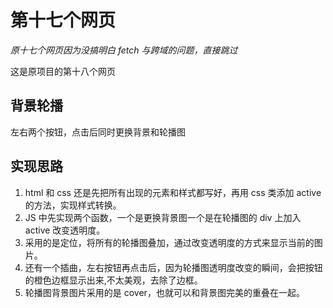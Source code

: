 # 第十七个网页

_原十七个网页因为没搞明白 fetch 与跨域的问题，直接跳过_

这是原项目的第十八个网页

## 背景轮播

左右两个按钮，点击后同时更换背景和轮播图

## 实现思路

1. html 和 css 还是先把所有出现的元素和样式都写好，再用 css 类添加 active 的方法，实现样式转换。
2. JS 中先实现两个函数，一个是更换背景图一个是在轮播图的 div 上加入 active 改变透明度。
3. 采用的是定位，将所有的轮播图叠加，通过改变透明度的方式来显示当前的图片。
4. 还有一个插曲，左右按钮再点击后，因为轮播图透明度改变的瞬间，会把按钮的橙色边框显示出来,不太美观，去除了边框。
5. 轮播图背景图片采用的是 cover，也就可以和背景图完美的重叠在一起。
